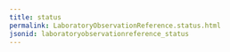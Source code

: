 ```yaml
---
title: status
permalink: LaboratoryObservationReference.status.html
jsonid: laboratoryobservationreference_status
---
```

